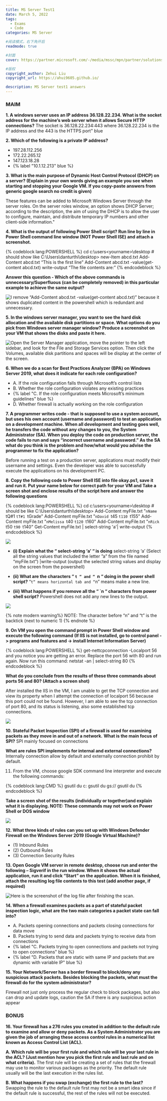 ```yaml
---
title: MS Server Test1
date: March 5, 2022
tags:
  - Exams
  - Code
categories: MS Server

#阅读模式，右下角开启
readmode: true

#封面
cover: https://partner.microsoft.com/-/media/mssc/mpn/partner/solutions/images/featurecontent-3-column-_500x280_windows_server.ashx?h=280&iar=0&w=500&la=en&hash=8DD80B877119E40C52E4659686958A37

#版权
copyright_author: Zehui Liu
copyright_url: https://ahui9605.github.io/

description: MS Server test1 answers
---
```


### MAIM

**1. A windows server uses an IP address 36.128.22.234. What is the socket address for the machine’s web server when it allows Secure HTTP connections?**
The socket is 36.128.22.234:443 where 36.128.22.234 is the IP address and the 443 is the HTTPS port" blue

**2. Which of the following is a private IP address?**

- 197.28.112.256
- 172.22.265.12
- 147.123.18.28
- {% label "10.1.12.213" blue %}

**3. What is the main purpose of Dynamic Host Control Protocol (DHCP) on a server? (Explain in your own words giving an example you see when starting and stopping your Google VM. If you copy-paste answers from generic google search no credit is given)**

These features can be added to Microsoft Windows Server through the server roles. On the server roles window, an option shows DHCP Server; according to the description, the aim of using the DHCP is to allow the user to configure, maintain, and distribute temporary IP numbers and other client-side information."

**4. What is the output of following Power Shell script? Run line by line in Power Shell command line window (NOT Power Shell ISE) and attach a screenshot.**

{% codeblock lang:POWERSHELL %}
cd c:\users\<yourname>\desktop # should show like C:\Users\danturthi\desktop>
new-Item abcd.txt
Add-Content abcd.txt “This is the first line”
Add-Content abcd.txt -value(get-content abcd.txt)
write-output “The file contents are:”
{% endcodeblock %}

**Answer this question - Which of the above commands is unnecessary/Superfluous (can be completely removed) in this particular example to achieve the same output?**

![](/images/MS/MS-4.png "I remove “Add-Content abcd.txt -value(get-content abcd.txt)” because it shows duplicated content in the powershell which is redundant and unnecessary.")

**5. In the windows server manager, you want to see the hard disk allocation and the available disk partitions or space. What options do you pick from Windows server manager window? Produce a screenshot on your VM that shows the disks and paste it here.**

![](/images/MS/MS-5.png "Open the Server Manager application, move the pointer to the left sidebar, and look for the File and Storage Services option. Then click the Volumes, available disk partitions and spaces will be display at the center of the screen.")

**6. When we do a scan for Best Practices Analyzer (BPA) on Windows Server 2019, what does it indicate for each role configuration?**

- A. If the role configuration falls through Microsoft’s control lists
- B. Whether the role configuration violates any existing practices
- {% label "C. If the role configuration meets Microsoft’s minimum guidelines" blue %}
- D. Whether firewall is actually working on the role configuration

**7. A programmer writes code - that is supposed to use a system account, but uses his own account (username and password) to test an application on a development machine. When all development and testing goes well, he transfers the code without any changes to you, the System Administrator (SA). When you deploy the code on production server, the code fails to run and says “incorrect username and password.” As the SA what do you think is the problem and how/what would you advise the programmer to fix the application?**

Before running a test on a production server, applications must modify their username and settings. Even the developer was able to successfully execute the applications on his development PC.

**8. Copy the following code to Power Shell ISE into file okay.ps1, save it and run it. Put your name below for correct path for your VM and Take a screen shot and enclose results of the script here and answer the following questions**

{% codeblock lang:POWERSHELL %}
cd c:\users\<yourname>\desktop # should be like C:\Users\danturthi\desktop>
Add-Content myFile.txt "`nName `tQ#1 `tT#1 `tGrade"
Add-Content myFile.txt "`nDavid `t45 `t110 `t155"
Add-Content myFile.txt "`nMelissa `t40 `t120 `t160"
Add-Content myFile.txt "`nRick `t50 `t90 `t140"
Get-Content myFile.txt | select-string 'a'| write-output
{% endcodeblock %}

![](/images/MS/MS-8.png)

- **(i) Explain what the “ select-string ‘a’ “ is doing**
  select-string ‘a’ (Select all the string values that included the letter ”a” from the file named “myFile.txt”) |write-output (output the selected string values and display on the screen from the powershell)

- **(ii) What are the characters “ `t “ and “ `n “ doing in the power shell script?**
  “`t“ means horizontal tab and “`n” means make a new line.

- **(iii) What happens if you remove all the “ `n “ characters from power shell script?**
  Powershell does not add any new lines to the output.

![](/images/MS/MS-8_2.png)

{% note modern warning%}
NOTE: The character before “n” and “t” is the backtick (next to numeric 1)
{% endnote %}

**9. On VM you open the command prompt in Power Shell window and execute the following command (If IIS is not installed, go to control panel -> programs and features and -> install Internet Information Server)**

{% codeblock lang:POWERSHELL %}
get-nettcpconnection -Localport 56
and you notice you are getting an error. Replace the port 56 with 80 and run again.
Now run this command: netstat -an | select-string 80
{% endcodeblock %}

**What do you conclude from the results of these three commands about ports 56 and 80? (Attach a screen shot)**

After installed the IIS in the VM, I am unable to get the TCP connection and view its property when I attempt the connection of localport 56 because this port could not be found. However, I am able to see the tcp connection of port 80, and its status is listening, also some established tcp connections.

![](/images/MS/MS-9.png)

**10. Stateful Packet Inspection (SPI) of a firewall is used for examining packets as they move in and out of a network.**
**What is the main focus of SPI?**
SPI mainly focused on connections

**What are rules SPI implements for internal and external connections?**
Internally connection allow by default and externally connection prohibit by default.

11. From the VM, choose google SDK command line interpreter and execute the following commands:

{% codeblock lang:CMD %}
gsutil du c:
gsutil du gs://<your bucketname>
gsutil du
{% endcodeblock %}

**Take a screen shot of the results (individually or together)and explain what it is displaying. NOTE: These commands may not work on Power Shell or DOS window**

![](/images/MS/MS-11.png)

**12. What three kinds of rules can you set up with Windows Defender Firewall on the Windows Server 2019 (Google Virtual Machine)?**

- (1) Inbound Rules
- (2) Outbound Rules
- (3) Connection Security Rules

**13. Open Google VM server in remote desktop, choose run and enter the following – Sigverif in the run window. When it shows the actual application, run it and click “Start” on the application. When it is finished, attach the resulting log file contents to this test (add another page, if required)**

![](/images/MS/MS-13.png "Here is the screenshot of the log file after finishing the scan.")

**14. When a firewall examines packets as a part of stateful packet inspection logic, what are the two main categories a packet state can fall into?**

- A. Packets opening connections and packets closing connections for data move
- B. Packets trying to send data and packets trying to receive data from connections
- {% label "C. Packets trying to open connections and packets not trying to open connections" blue %}
- {% label "D. Packets that are static with same IP and packets that are dynamic with variable IP" blue %}

**15. Your Network/Server has a border firewall to block/deny any suspicious attack packets. Besides blocking the packets, what must the firewall do for the system administrator?**

Firewall not just only process the regular check to block packages, but also can drop and update logs, caution the SA if there is any suspicious action appear

### BONUS

**16. Your firewall has a 276 rules you created in addition to the default rule to examine and allow or deny packets. As a System Administrator you are given the job of arranging these access control rules in a numerical list known as Access Control List (ACL).**

**A. Which rule will be your first rule and which rule will be your last rule in the ACL? (Just mention how you pick the first rule and last rule and on what criteria).**
The first rule will be creating a set of rules that the firewall may use to monitor various packages as the priority. The default rule usually will be the last execution in the rules list.

**B. What happens if you swap (exchange) the first rule to the last?**
Swapping the rule to the default rule first may not be a smart idea since if the default rule is successful, the rest of the rules will not be executed.
